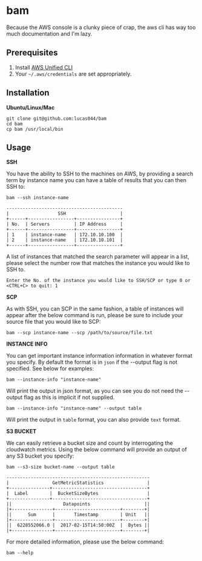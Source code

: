 bam
====
Because the AWS console is a clunky piece of crap, the aws cli has way too much documentation
and I'm lazy.

Prerequisites
-------------

1. Install [AWS Unified CLI](https://github.com/aws/aws-cli)
2. Your `~/.aws/credentials` are set appropriately.

Installation
------------

**Ubuntu/Linux/Mac**

    git clone git@github.com:lucas044/bam
    cd bam
    cp bam /usr/local/bin

Usage
-----

**SSH**

You have the ability to SSH to the machines on AWS, by providing a search term by instance name
you can have a table of results that you can then SSH to:

    bam --ssh instance-name

    -------------------------------------------
    |                  SSH                    |
    +------+-----------------+----------------+
    | No.  | Servers         | IP Address     |
    +------+-----------------+----------------+
    | 1    | instance-name   | 172.10.10.100  |
    | 2    | instance-name   | 172.10.10.101  |
    +------+-----------------+----------------+

A list of instances that matched the search parameter will appear in a list, please
select the number row that matches the instance you would like to SSH to.

    Enter the No. of the instance you would like to SSH/SCP or type 0 or <CTRL+C> to quit: 1

**SCP**

As with SSH, you can SCP in the same fashion, a table of instances will appear after the below
command is run, please be sure to include your source file that you would like to SCP:

    bam --scp instance-name --scp /path/to/source/file.txt

**INSTANCE INFO**

You can get important instance information information in whatever format you specify.
By default the format is in `json` if the --output flag is not specified. See below for examples:

    bam --instance-info "instance-name"

Will print the output in json format, as you can see you do not need the --output flag
as this is implicit if not supplied.

    bam --instance-info "instance-name" --output table

Will print the output in `table` format, you can also provide `text` format.

**S3 BUCKET**

We can easily retrieve a bucket size and count by interrogating the cloudwatch metrics.
Using the below command will provide an output of any S3 bucket you specify:

    bam --s3-size bucket-name --output table

    -----------------------------------------------------
    |                GetMetricStatistics                |
    +---------------+-----------------------------------+
    |  Label        |  BucketSizeBytes                  |
    +---------------+-----------------------------------+
    ||                   Datapoints                    ||
    |+---------------+------------------------+--------+|
    ||      Sum      |       Timestamp        | Unit   ||
    |+---------------+------------------------+--------+|
    ||  6228552066.0 |  2017-02-15T14:50:00Z  |  Bytes ||
    |+---------------+------------------------+--------+|

For more detailed information, please use the below command:

    bam --help
